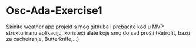 # Osc-Ada-Exercise1

Skinite weather app projekt s
mog githuba i prebacite kod u MVP strukturiranu
aplikaciju, koristeći alate koje smo do sad prošli
(Retrofit, bazu za cacheiranje, Butterknife,…)

